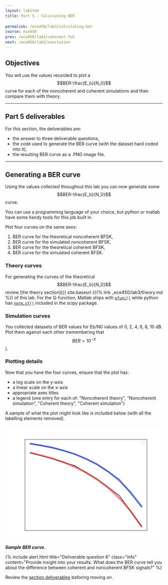 ```yaml
---
layout: labitem
title: Part 5 - Calculating BER

permalink: /ece450/lab3/calculating-ber
course: ece450
prev: /ece450/lab3/coherent-fsk
next: /ece450/lab3/conclusion
---
```


## Objectives

You will use the values recorded to plot a $$BER-\frac{E_b}{N_0}$$ curve for each of the noncoherent and coherent simulations and then compare them with theory.

---

## Part 5 deliverables

For this section, the deliverables are:

- the answer to three deliverable questions,
- the code used to generate the BER curve (with the dataset hard coded into it),
- the resulting BER curve as a .PNG image file.

---

## Generating a BER curve

Using the values collected throughout this lab you can now generate some $$BER-\frac{E_b}{N_0}$$ curve.

You can use a programming language of your choice, but python or matlab have some handy tools for this job built in.

Plot four curves on the same axes:

1. BER curve for the theoretical noncoherent BFSK,
2. BER curve for the simulated noncoherent BFSK,
3. BER curve for the theoretical coherent BFSK,
4. BER curve for the simulated coherent BFSK.

### Theory curves

For generating the curves of the theoretical $$BER-\frac{E_b}{N_0}$$ review [the theory section]({{ site.baseurl }}{% link _ece450/lab3/theory.md %}) of this lab. For the Q-function, Matlab ships with [`qfunc()`](https://www.mathworks.com/help/comm/ref/qfunc.html) while python has [`norm.sf()`](https://docs.scipy.org/doc/scipy-0.19.1/reference/generated/scipy.stats.norm.html) included in the scipy package.

### Simulation curves

You collected datasets of BER values for Eb/N0 values of 0, 2, 4, 6, 8, 10 dB. Plot them against each other (remembering that $$BER=10^{-X}$$).

### Plotting details

Now that you have the four curves, ensure that the plot has:

- a log scale on the y-axis
- a linear scale on the x-axis
- appropriate axes titles
- a legend (one entry for each of: "Noncoherent theory", "Noncoherent simulation", "Coherent theory", "Coherent simulation")

A sample of what the plot might look like is included below (with all the labelling elements removed).

  ![BER-curve.png](figures/BER-curve.png)<br>
  __*Sample BER curve.*__

{% include alert.html title="Deliverable question 6" class="info" content="Provide insight into your results. What does the BER curve tell you about the difference between coherent and noncoherent BFSK signals?" %}

Review the [section deliverables](#part-5-deliverables) beforing moving on.
